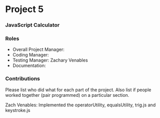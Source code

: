 # Project 5
### JavaScript Calculator

### Roles
* Overall Project Manager:
* Coding Manager:
* Testing Manager: Zachary Venables
* Documentation:

### Contributions
Please list who did what for each part of the project.
Also list if people worked together (pair programmed) on a particular section.

Zach Venables:  Implemented the operatorUtility, equalsUtility, trig.js and keystroke.js
